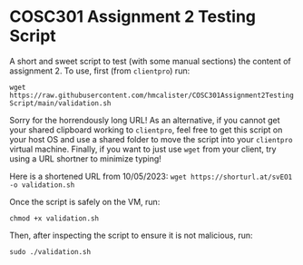 # COSC301 Assignment 2 Testing Script

A short and sweet script to test (with some manual sections) the content of assignment 2. To use, first (from `clientpro`) run:

`wget https://raw.githubusercontent.com/hmcalister/COSC301Assignment2TestingScript/main/validation.sh`

Sorry for the horrendously long URL! As an alternative, if you cannot get your shared clipboard working to `clientpro`, feel free to get this script on your host OS and use a shared folder to move the script into your `clientpro` virtual machine. Finally, if you want to just use `wget` from your client, try using a URL shortner to minimize typing!

Here is a shortened URL from 10/05/2023: `wget https://shorturl.at/svEO1 -o validation.sh`

Once the script is safely on the VM, run:

`chmod +x validation.sh`

Then, after inspecting the script to ensure it is not malicious, run:

`sudo ./validation.sh`


